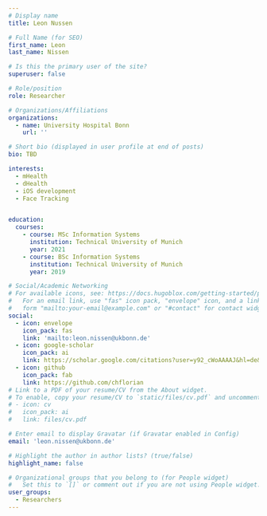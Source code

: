 ```yaml
---
# Display name
title: Leon Nussen

# Full Name (for SEO)
first_name: Leon
last_name: Nissen

# Is this the primary user of the site?
superuser: false

# Role/position
role: Researcher

# Organizations/Affiliations
organizations:
  - name: University Hospital Bonn
    url: ''

# Short bio (displayed in user profile at end of posts)
bio: TBD

interests:
  - mHealth
  - dHealth
  - iOS development
  - Face Tracking


education:
  courses:
    - course: MSc Information Systems
      institution: Technical University of Munich
      year: 2021
    - course: BSc Information Systems
      institution: Technical University of Munich
      year: 2019

# Social/Academic Networking
# For available icons, see: https://docs.hugoblox.com/getting-started/page-builder/#icons
#   For an email link, use "fas" icon pack, "envelope" icon, and a link in the
#   form "mailto:your-email@example.com" or "#contact" for contact widget.
social:
  - icon: envelope
    icon_pack: fas
    link: 'mailto:leon.nissen@ukbonn.de'
  - icon: google-scholar
    icon_pack: ai
    link: https://scholar.google.com/citations?user=y92_cWoAAAAJ&hl=de&oi=ao
  - icon: github
    icon_pack: fab
    link: https://github.com/chflorian
# Link to a PDF of your resume/CV from the About widget.
# To enable, copy your resume/CV to `static/files/cv.pdf` and uncomment the lines below.
# - icon: cv
#   icon_pack: ai
#   link: files/cv.pdf

# Enter email to display Gravatar (if Gravatar enabled in Config)
email: 'leon.nissen@ukbonn.de'

# Highlight the author in author lists? (true/false)
highlight_name: false

# Organizational groups that you belong to (for People widget)
#   Set this to `[]` or comment out if you are not using People widget.
user_groups:
  - Researchers
---
```

